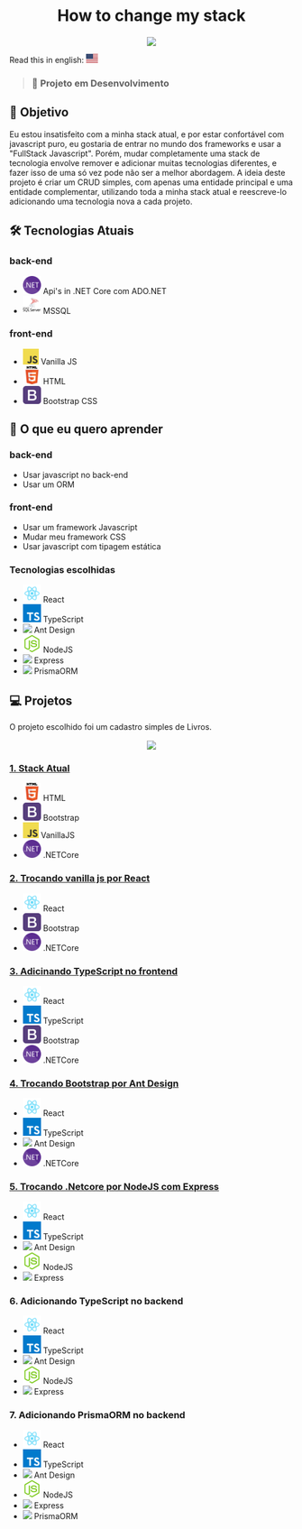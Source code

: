 <h1 align="center">How to change my stack</h1>
<p align="center">
  <img align="center" src="https://user-images.githubusercontent.com/43144939/144236444-9ff0a22a-53fc-42c3-9691-470f042b2d39.png"/>
</p>

Read this in english: <a href="readme_US.me"><img height="16" src="https://raw.githubusercontent.com/lipis/flag-icons/95cbeb22405dad5b86ee76df892c3666e81882d8/flags/4x3/us.svg" alt="US"/></a>

>### 🚧 Projeto em Desenvolvimento

## 🎯 **Objetivo**

Eu estou insatisfeito com a minha stack atual, e por estar confortável com javascript puro, eu gostaria de entrar no mundo dos frameworks e usar a "FullStack Javascript". Porém, mudar completamente uma stack de tecnologia envolve remover e adicionar muitas tecnologias diferentes, e fazer isso de uma só vez pode não ser a melhor abordagem. A ideia deste projeto é criar um CRUD simples, com apenas uma entidade principal e uma entidade complementar, utilizando toda a minha stack atual e reescreve-lo adicionando uma tecnologia nova a cada projeto.

## 🛠️ Tecnologias Atuais

### back-end

- <code><img height="32" src="https://raw.githubusercontent.com/github/explore/93d8a67084f94b2a444e510199a6e7622e5b09a3/topics/dotnet/dotnet.png"/></code> Api's in .NET Core com ADO.NET
- <code><img height="32" src="https://raw.githubusercontent.com/github/explore/96943574ba0c0340ba6ea1e6f768e9abe43e34e1/topics/sql-server/sql-server.png"/></code> MSSQL

### front-end

- <code><img height="28" src="https://raw.githubusercontent.com/github/explore/80688e429a7d4ef2fca1e82350fe8e3517d3494d/topics/javascript/javascript.png"/></code> Vanilla JS
- <code><img height="32" src="https://raw.githubusercontent.com/github/explore/80688e429a7d4ef2fca1e82350fe8e3517d3494d/topics/html/html.png"/></code> HTML
- <code><img height="32" src="https://raw.githubusercontent.com/github/explore/80688e429a7d4ef2fca1e82350fe8e3517d3494d/topics/bootstrap/bootstrap.png"/></code> Bootstrap CSS

## 📝 O que eu quero aprender

### back-end

- Usar javascript no back-end
- Usar um ORM

### front-end

- Usar um framework Javascript
- Mudar meu framework CSS
- Usar javascript com tipagem estática

### Tecnologias escolhidas

- <code><img height="32" src="https://raw.githubusercontent.com/github/explore/80688e429a7d4ef2fca1e82350fe8e3517d3494d/topics/react/react.png"/></code> React
- <code><img height="32" src="https://raw.githubusercontent.com/github/explore/80688e429a7d4ef2fca1e82350fe8e3517d3494d/topics/typescript/typescript.png"/></code> TypeScript
- <code><img height="32" src="https://avatars.githubusercontent.com/u/12101536?s=200&v=4"/></code> Ant Design
- <code><img height="32" src="https://raw.githubusercontent.com/devicons/devicon/2ae2a900d2f041da66e950e4d48052658d850630/icons/nodejs/nodejs-original.svg"/></code> NodeJS
- <code><img height="32" src="https://avatars.githubusercontent.com/u/5658226?s=200&v=4"/></code> Express
- <code><img height="32" src="https://avatars.githubusercontent.com/u/17219288?s=200&v=4"/></code> PrismaORM

## 💻 Projetos

O projeto escolhido foi um cadastro simples de Livros.
<p align="center">
  <img align="center" src="https://user-images.githubusercontent.com/43144939/144881062-b4d7296f-bc2a-4a04-9524-255acc2f33b7.png"/>
</p>

### [1. Stack Atual](/1-MyStack)

- <code><img height="32" src="https://raw.githubusercontent.com/github/explore/80688e429a7d4ef2fca1e82350fe8e3517d3494d/topics/html/html.png"/></code> HTML
- <code><img height="32" src="https://raw.githubusercontent.com/github/explore/80688e429a7d4ef2fca1e82350fe8e3517d3494d/topics/bootstrap/bootstrap.png"/></code> Bootstrap
- <code><img height="28" src="https://raw.githubusercontent.com/github/explore/80688e429a7d4ef2fca1e82350fe8e3517d3494d/topics/javascript/javascript.png"/></code> VanillaJS
- <code><img height="32" src="https://raw.githubusercontent.com/github/explore/93d8a67084f94b2a444e510199a6e7622e5b09a3/topics/dotnet/dotnet.png"/></code> .NETCore

### [2. Trocando vanilla js por React](/2-ReactStep)

- <code><img height="32" src="https://raw.githubusercontent.com/github/explore/80688e429a7d4ef2fca1e82350fe8e3517d3494d/topics/react/react.png"/></code> React
- <code><img height="32" src="https://raw.githubusercontent.com/github/explore/80688e429a7d4ef2fca1e82350fe8e3517d3494d/topics/bootstrap/bootstrap.png"/></code> Bootstrap
- <code><img height="32" src="https://raw.githubusercontent.com/github/explore/93d8a67084f94b2a444e510199a6e7622e5b09a3/topics/dotnet/dotnet.png"/></code> .NETCore

### [3. Adicinando TypeScript no frontend](/3-TypeReact)

- <code><img height="32" src="https://raw.githubusercontent.com/github/explore/80688e429a7d4ef2fca1e82350fe8e3517d3494d/topics/react/react.png"/></code> React
- <code><img height="32" src="https://raw.githubusercontent.com/github/explore/80688e429a7d4ef2fca1e82350fe8e3517d3494d/topics/typescript/typescript.png"/></code> TypeScript
- <code><img height="32" src="https://raw.githubusercontent.com/github/explore/80688e429a7d4ef2fca1e82350fe8e3517d3494d/topics/bootstrap/bootstrap.png"/></code> Bootstrap
- <code><img height="32" src="https://raw.githubusercontent.com/github/explore/93d8a67084f94b2a444e510199a6e7622e5b09a3/topics/dotnet/dotnet.png"/></code> .NETCore

### [4. Trocando Bootstrap por Ant Design](/4-AntDesign)

- <code><img height="32" src="https://raw.githubusercontent.com/github/explore/80688e429a7d4ef2fca1e82350fe8e3517d3494d/topics/react/react.png"/></code> React
- <code><img height="32" src="https://raw.githubusercontent.com/github/explore/80688e429a7d4ef2fca1e82350fe8e3517d3494d/topics/typescript/typescript.png"/></code> TypeScript
- <code><img height="32" src="https://avatars.githubusercontent.com/u/12101536?s=200&v=4"/></code> Ant Design
- <code><img height="32" src="https://raw.githubusercontent.com/github/explore/93d8a67084f94b2a444e510199a6e7622e5b09a3/topics/dotnet/dotnet.png"/></code> .NETCore

### [5. Trocando .Netcore por NodeJS com Express](/5-NodeJS)

- <code><img height="32" src="https://raw.githubusercontent.com/github/explore/80688e429a7d4ef2fca1e82350fe8e3517d3494d/topics/react/react.png"/></code> React
- <code><img height="32" src="https://raw.githubusercontent.com/github/explore/80688e429a7d4ef2fca1e82350fe8e3517d3494d/topics/typescript/typescript.png"/></code> TypeScript
- <code><img height="32" src="https://avatars.githubusercontent.com/u/12101536?s=200&v=4"/></code> Ant Design
- <code><img height="32" src="https://raw.githubusercontent.com/devicons/devicon/2ae2a900d2f041da66e950e4d48052658d850630/icons/nodejs/nodejs-original.svg"/></code> NodeJS
- <code><img height="32" src="https://avatars.githubusercontent.com/u/5658226?s=200&v=4"/></code> Express

### 6. Adicionando TypeScript no backend

- <code><img height="32" src="https://raw.githubusercontent.com/github/explore/80688e429a7d4ef2fca1e82350fe8e3517d3494d/topics/react/react.png"/></code> React
- <code><img height="32" src="https://raw.githubusercontent.com/github/explore/80688e429a7d4ef2fca1e82350fe8e3517d3494d/topics/typescript/typescript.png"/></code> TypeScript
- <code><img height="32" src="https://avatars.githubusercontent.com/u/12101536?s=200&v=4"/></code> Ant Design
- <code><img height="32" src="https://raw.githubusercontent.com/devicons/devicon/2ae2a900d2f041da66e950e4d48052658d850630/icons/nodejs/nodejs-original.svg"/></code> NodeJS
- <code><img height="32" src="https://avatars.githubusercontent.com/u/5658226?s=200&v=4"/></code> Express

### 7. Adicionando PrismaORM no backend

- <code><img height="32" src="https://raw.githubusercontent.com/github/explore/80688e429a7d4ef2fca1e82350fe8e3517d3494d/topics/react/react.png"/></code> React
- <code><img height="32" src="https://raw.githubusercontent.com/github/explore/80688e429a7d4ef2fca1e82350fe8e3517d3494d/topics/typescript/typescript.png"/></code> TypeScript
- <code><img height="32" src="https://avatars.githubusercontent.com/u/12101536?s=200&v=4"/></code> Ant Design
- <code><img height="32" src="https://raw.githubusercontent.com/devicons/devicon/2ae2a900d2f041da66e950e4d48052658d850630/icons/nodejs/nodejs-original.svg"/></code> NodeJS
- <code><img height="32" src="https://avatars.githubusercontent.com/u/5658226?s=200&v=4"/></code> Express
- <code><img height="32" src="https://avatars.githubusercontent.com/u/17219288?s=200&v=4"/></code> PrismaORM
